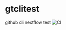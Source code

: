 # gtclitest
github cli nextflow test
![CI](https://github.com/glebus-sasha/gtclitest/actions/workflows/test.yml/badge.svg)

